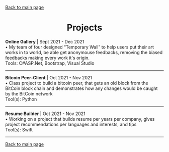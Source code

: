 [Back to main page](./../README.md)

<h1 align="center">Projects</h1>

**Online Gallery** | Sept 2021 - Dec 2021\
•  My team of four designed “Temporary Wall” to help users put their art works in to world, be able get anonymouse feedbacks, removing the biased feedbacks making every work it's origin.\
Tools: C#ASP.Net, Bootstrap, Visual Studio

---

**Bitcoin Peer-Client** | Oct 2021 - Nov 2021 \
• Class project to build a bitcoin peer, that  gets an old block from the BitCoin block chain and demonstrates how any changes would be caught by the BitCoin network\
Tool(s): Python 

---

**Resume Builder** | Oct 2021 - Nov 2021 \
• Working on a project that builds resume per years per company, gives project recommendations per languages and interests, and tips\
Tool(s): Swift

---


[Back to main page](./../README.md)

